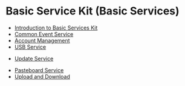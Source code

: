 # Basic Service Kit (Basic Services)

- [Introduction to Basic Services Kit](basic-services-kit-overview.md)
- [Common Event Service](common-event/Readme-EN.md)
- [Account Management](account/Readme-EN.md)
- [USB Service](usb/Readme-EN.md)
<!--Del-->
- [Update Service](update/Readme-EN.md)
<!--DelEnd-->
- [Pasteboard Service](pasteboard/Readme-EN.md)
- [Upload and Download](request/Readme-EN.md)

<!--no_check-->